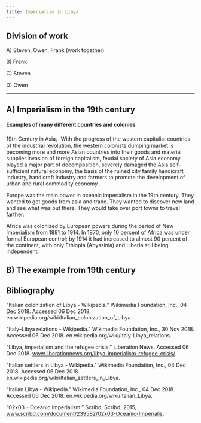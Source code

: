 ```yaml
---
title: Imperialism in Libya
---
```


## Division of work

A) Steven, Owen, Frank (work together)

B) Frank

C) Steven

D) Owen

---

## A) Imperialism in the 19th century

#### Examples of many different countries and colonies

19th Century in Asia，With the progress of the western capitalist countries of the industrial revolution, the western colonists dumping market is becoming more and more Asian countries into their goods and material supplier.Invasion of foreign capitalism, feudal society of Asia economy played a major part of decomposition, severely damaged the Asia self-sufficient natural economy, the basis of the ruined city family handicraft industry, handicraft industry and farmers to promote the development of urban and rural commodity economy. 

Europe was the main power in oceanic imperialism  in the 19th century. They wanted to get goods from asia and trade. They wanted to discover new land and see what was out there. They would take over port towns to travel farther. 

Africa was colonized by European powers during the period of New Imperialism from 1881 to 1914. In 1870, only 10 percent of Africa was under formal European control; by 1914 it had increased to almost 90 percent of the continent, with only Ethiopia (Abyssinia) and Liberia still being independent. 

## B) The example from 19th century

## Bibliography

"Italian colonization of Libya - Wikipedia." Wikimedia Foundation, Inc., 04 Dec 2018. Accessed 06 Dec 2018. en.wikipedia.org/wiki/Italian_colonization_of_Libya.

"Italy–Libya relations - Wikipedia." Wikimedia Foundation, Inc., 30 Nov 2018. Accessed 06 Dec 2018. en.wikipedia.org/wiki/Italy-Libya_relations.

"Libya, imperialism and the refugee crisis." Liberation News. Accessed 06 Dec 2018. www.liberationnews.org/libya-imperialism-refugee-crisis/.

"Italian settlers in Libya - Wikipedia." Wikimedia Foundation, Inc., 04 Dec 2018. Accessed 06 Dec 2018. en.wikipedia.org/wiki/Italian_settlers_in_Libya.

"Italian Libya - Wikipedia." Wikimedia Foundation, Inc., 04 Dec 2018. Accessed 06 Dec 2018. en.wikipedia.org/wiki/Italian_Libya.

“02x03 – Oceanic Imperialism.” Scribd, Scribd, 2015, www.scribd.com/document/239582/02x03-Oceanic-Imperialis.
